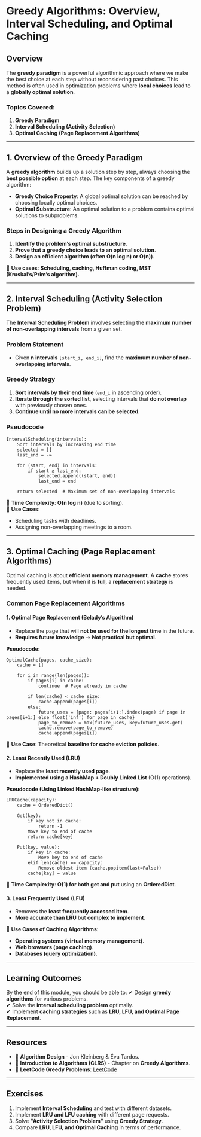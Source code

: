 # Greedy Algorithms: Overview, Interval Scheduling, and Optimal Caching

## Overview
The **greedy paradigm** is a powerful algorithmic approach where we make the best choice at each step without reconsidering past choices. This method is often used in optimization problems where **local choices** lead to a **globally optimal solution**.

### Topics Covered:
1. **Greedy Paradigm**
2. **Interval Scheduling (Activity Selection)**
3. **Optimal Caching (Page Replacement Algorithms)**

---

## 1. **Overview of the Greedy Paradigm**
A **greedy algorithm** builds up a solution step by step, always choosing the **best possible option** at each step. The key components of a greedy algorithm:
- **Greedy Choice Property**: A global optimal solution can be reached by choosing locally optimal choices.
- **Optimal Substructure**: An optimal solution to a problem contains optimal solutions to subproblems.

### **Steps in Designing a Greedy Algorithm**
1. **Identify the problem’s optimal substructure**.
2. **Prove that a greedy choice leads to an optimal solution**.
3. **Design an efficient algorithm (often O(n log n) or O(n))**.

📌 **Use cases**: **Scheduling, caching, Huffman coding, MST (Kruskal’s/Prim’s algorithm).**

---

## 2. **Interval Scheduling (Activity Selection Problem)**
The **Interval Scheduling Problem** involves selecting the **maximum number of non-overlapping intervals** from a given set.

### **Problem Statement**
- Given **n intervals** `[start_i, end_i]`, find the **maximum number of non-overlapping intervals**.

### **Greedy Strategy**
1. **Sort intervals by their end time** (`end_i` in ascending order).
2. **Iterate through the sorted list**, selecting intervals that **do not overlap** with previously chosen ones.
3. **Continue until no more intervals can be selected**.

### **Pseudocode**
```
IntervalScheduling(intervals):
    Sort intervals by increasing end time
    selected = []
    last_end = -∞
    
    for (start, end) in intervals:
        if start ≥ last_end:
            selected.append((start, end))
            last_end = end
    
    return selected  # Maximum set of non-overlapping intervals
```

📌 **Time Complexity**: **O(n log n)** (due to sorting).  
📌 **Use Cases**:
- Scheduling tasks with deadlines.
- Assigning non-overlapping meetings to a room.

---

## 3. **Optimal Caching (Page Replacement Algorithms)**
Optimal caching is about **efficient memory management**. A **cache** stores frequently used items, but when it is **full**, a **replacement strategy** is needed.

### **Common Page Replacement Algorithms**
#### **1. Optimal Page Replacement (Belady’s Algorithm)**
- Replace the page that will **not be used for the longest time** in the future.
- **Requires future knowledge** → **Not practical but optimal**.

**Pseudocode:**
```
OptimalCache(pages, cache_size):
    cache = []
    
    for i in range(len(pages)):
        if pages[i] in cache:
            continue  # Page already in cache
        
        if len(cache) < cache_size:
            cache.append(pages[i])
        else:
            future_uses = {page: pages[i+1:].index(page) if page in pages[i+1:] else float('inf') for page in cache}
            page_to_remove = max(future_uses, key=future_uses.get)
            cache.remove(page_to_remove)
            cache.append(pages[i])
```
📌 **Use Case**: Theoretical **baseline for cache eviction policies**.

#### **2. Least Recently Used (LRU)**
- Replace the **least recently used page**.
- **Implemented using a HashMap + Doubly Linked List** (O(1) operations).

**Pseudocode (Using Linked HashMap-like structure):**
```
LRUCache(capacity):
    cache = OrderedDict()
    
    Get(key):
        if key not in cache:
            return -1
        Move key to end of cache
        return cache[key]
    
    Put(key, value):
        if key in cache:
            Move key to end of cache
        elif len(cache) == capacity:
            Remove oldest item (cache.popitem(last=False))
        cache[key] = value
```
📌 **Time Complexity**: **O(1) for both get and put** using an **OrderedDict**.

#### **3. Least Frequently Used (LFU)**
- Removes the **least frequently accessed item**.
- **More accurate than LRU** but **complex to implement**.

📌 **Use Cases of Caching Algorithms**:
- **Operating systems (virtual memory management)**.
- **Web browsers (page caching)**.
- **Databases (query optimization)**.

---

## **Learning Outcomes**
By the end of this module, you should be able to:
✔ Design **greedy algorithms** for various problems.  
✔ Solve the **interval scheduling problem** optimally.  
✔ Implement **caching strategies** such as **LRU, LFU, and Optimal Page Replacement**.

---

## **Resources**
- 📖 **Algorithm Design** - Jon Kleinberg & Éva Tardos.
- 📖 **Introduction to Algorithms (CLRS)** - Chapter on **Greedy Algorithms**.
- 🔗 **LeetCode Greedy Problems**: [LeetCode](https://leetcode.com/problem-list/greedy/)

---

## **Exercises**
1. Implement **Interval Scheduling** and test with different datasets.
2. Implement **LRU and LFU caching** with different page requests.
3. Solve **"Activity Selection Problem"** using **Greedy Strategy**.
4. Compare **LRU, LFU, and Optimal Caching** in terms of performance.